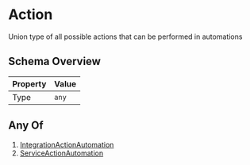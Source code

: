 # Action

Union type of all possible actions that can be performed in automations

## Schema Overview

| Property | Value |
|----------|-------|
| Type | `any` |

## Any Of

1. [IntegrationActionAutomation](http://localhost:3000/docs/integrationactionautomation)
2. [ServiceActionAutomation](http://localhost:3000/docs/serviceactionautomation)


